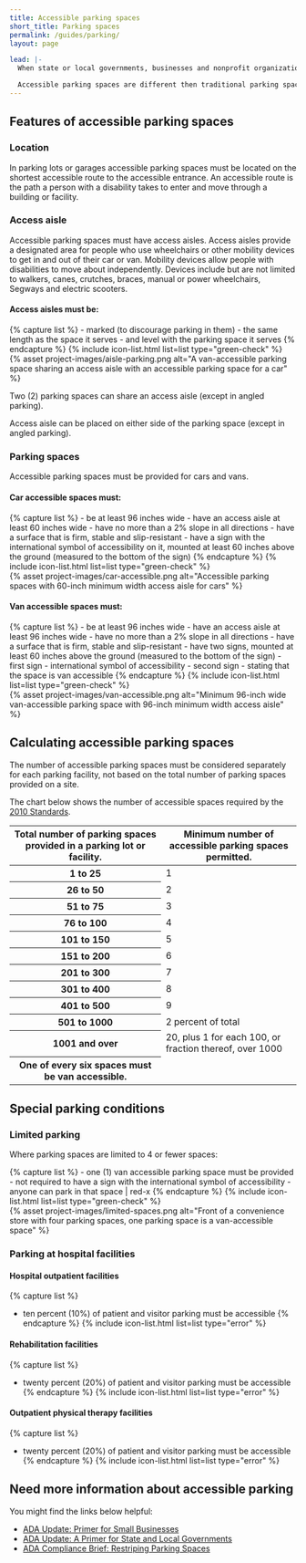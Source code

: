 ```yaml
---
title: Accessible parking spaces
short_title: Parking spaces
permalink: /guides/parking/
layout: page

lead: |-
  When state or local governments, businesses and nonprofit organizations provide customer or employee parking in parking lots or garages, accessible parking spaces complying with the Americans with Disabilities Act (ADA) must be provided.

  Accessible parking spaces are different then traditional parking spaces. They have specific features that make it easier for people with disabilities to access your programs, goods or services.
---
```


## Features of accessible parking spaces

### Location

In parking lots or garages accessible parking spaces must be located on the shortest accessible route to the accessible entrance. An accessible route is the path a person with a disability takes to enter and move through a building or facility.

### Access aisle

Accessible parking spaces must have access aisles. Access aisles provide a designated area for people who use wheelchairs or other mobility devices to get in and out of their car or van. Mobility devices allow people with disabilities to move about independently. Devices include but are not limited to walkers, canes, crutches, braces, manual or power wheelchairs, Segways and electric scooters.

#### Access aisles must be:

<div class="grid-container" markdown="0">
  <div class="grid-row">
    <div class="tablet:grid-col-6">
      {% capture list %}
      - marked (to discourage parking in them)
      - the same length as the space it serves
      - and level with the parking space it serves
      {% endcapture %}
      {% include icon-list.html list=list type="green-check" %}
    </div>
    <div class="tablet:grid-col-6">{% asset project-images/aisle-parking.png alt="A van-accessible parking space sharing an access aisle with an accessible parking space for a car" %}</div>
  </div>
</div>

Two (2) parking spaces can share an access aisle (except in angled parking).

Access aisle can be placed on either side of the parking space (except in angled parking).

### Parking spaces

Accessible parking spaces must be provided for cars and vans.

#### Car accessible spaces must:

<div class="grid-container" markdown="0">
  <div class="grid-row">
    <div class="tablet:grid-col-6">
      {% capture list %}
      - be at least 96 inches wide
      - have an access aisle at least 60 inches wide
      - have no more than a 2% slope in all directions
      - have a surface that is firm, stable and slip-resistant
      - have a sign with the international symbol of accessibility on it, mounted at least 60 inches above the ground (measured to the bottom of the sign)
      {% endcapture %}
      {% include icon-list.html list=list type="green-check" %}
    </div>
      <div class="tablet:grid-col-6">{% asset project-images/car-accessible.png alt="Accessible parking spaces with 60-inch minimum width access aisle for cars" %}</div>
  </div>
</div>

#### Van accessible spaces must:

<div class="grid-container" markdown="0">
  <div class="grid-row">
    <div class="tablet:grid-col-6">
      {% capture list %}
      - be at least 96 inches wide
      - have an access aisle at least 96 inches wide
      - have no more than a 2% slope in all directions
      - have a surface that is firm, stable and slip-resistant
      - have two signs, mounted at least 60 inches above the ground (measured to the bottom of the sign)
      - first sign - international symbol of accessibility
      - second sign - stating that the space is van accessible
      {% endcapture %}
      {% include icon-list.html list=list type="green-check" %}
    </div>
      <div class="tablet:grid-col-6">{% asset project-images/van-accessible.png alt="Minimum 96-inch wide van-accessible parking space with 96-inch minimum width access aisle" %}</div>
  </div>
</div>

## Calculating accessible parking spaces

The number of accessible parking spaces must be considered separately for each parking facility, not based on the total number of parking spaces provided on a site.

The chart below shows the number of accessible spaces required by the [2010 Standards](https://www.ada.gov/regs2010/2010ADAStandards/2010ADAstandards.htm%23c2).

<table class="usa-table">
  <thead>
    <tr>
      <th scope="col">Total number of parking spaces provided in a parking lot or facility.</th>
      <th scope="col">Minimum number of
accessible parking spaces permitted.</th>
    </tr>
  </thead>
  <tbody>
    <tr>
      <th scope="row">1 to 25</th>
      <td>1</td>
    </tr>
    <tr>
      <th scope="row">26 to 50</th>
      <td>2</td>
    </tr>
    <tr>
      <th scope="row">51 to 75</th>
      <td>3</td>
    </tr>
    <tr>
      <th scope="row">76 to 100</th>
      <td>4</td>
    </tr>
    <tr>
      <th scope="row">101 to 150</th>
      <td>5</td>
    </tr>
    <tr>
      <th scope="row">151 to 200</th>
      <td>6</td>
    </tr>
    <tr>
      <th scope="row">201 to 300</th>
      <td>7</td>
    </tr>
    <tr>
      <th scope="row">301 to 400</th>
      <td>8</td>
    </tr>
    <tr>
      <th scope="row">401 to 500</th>
      <td>9</td>
    </tr>
    <tr>
      <th scope="row">501 to 1000</th>
      <td>2 percent of total</td>
    </tr>
    <tr>
      <th scope="row">1001 and over</th>
      <td>20, plus 1 for each 100, or fraction thereof, over 1000</td>
    </tr>
    <tr>
      <th scope="row">One of every six spaces must be van accessible.</th>
      <td></td>
    </tr>
  </tbody>
</table>

## Special parking conditions

### Limited parking

Where parking spaces are limited to 4 or fewer spaces:

<div class="grid-container" markdown="0">
  <div class="grid-row">
    <div class="tablet:grid-col-6">
      {% capture list %}
      - one (1) van accessible parking space must be provided
      - not required to have a sign with the international symbol of accessibility
      - anyone can park in that space | red-x
      {% endcapture %}
      {% include icon-list.html list=list type="green-check" %}
    </div>
    <div class="tablet:grid-col-6">{% asset project-images/limited-spaces.png alt="Front of a convenience store with four parking spaces, one parking space is a van-accessible space" %}</div>
  </div>
</div>

### Parking at hospital facilities

#### Hospital outpatient facilities
{% capture list %}
- ten percent (10%) of patient and visitor parking must be accessible
{% endcapture %}
{% include icon-list.html list=list type="error" %}

#### Rehabilitation facilities
{% capture list %}
- twenty percent (20%) of patient and visitor parking must be accessible
{% endcapture %}
{% include icon-list.html list=list type="error" %}

#### Outpatient physical therapy facilities
{% capture list %}
- twenty percent (20%) of patient and visitor parking must be accessible
{% endcapture %}
{% include icon-list.html list=list type="error" %}

## Need more information about accessible parking

You might find the links below helpful:

- [ADA Update: Primer for Small Businesses](https://www.ada.gov/regs2010/smallbusiness/smallbusprimer2010.html)
- [ADA Update: A Primer for State and Local Governments](https://www.ada.gov/regs2010/titleII_2010/title_ii_primer.html)
- [ADA Compliance Brief: Restriping Parking Spaces](https://www.ada.gov/restriping_parking/restriping2015.html)
